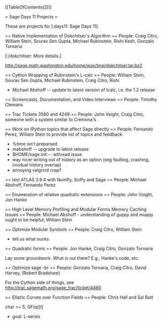[[TableOfContents(2)]]

= Sage Days 11 Projects =

These are projects for [:days11: Sage Days 11].


== Native Implementation of Dokchitser's Algorithm ==
People: Craig Citro, William Stein, Sourav Sen Gupta, Michael Rubinstein, Rishi Kesh, Gonzalo Tornaria

[:/dokchitser: More details.]

http://sage.math.washington.edu/home/was/tmp/dokchitser.tar.bz2


== Cython Wrapping of Rubinstein's L-calc ==
People: William Stein, Sourav Sen Gupta, Michael Rubinstein, Craig Citro, Rishi

  * Michael Abshoff -- update to latest version of lcalc, i.e. the 1.2 release
  
== Screencasts, Documentation, and Video Interviews ==
People: Timothy Clemans

== Trac Tickets 3580 and 4249 ==
People: John Voight, Craig Citro, someone with a system similar to Cremona's


== Work on IPython topics that affect Sage directly ==
People: Fernando Perez, William Stein to provide list of topics and feedback.
  
 * %time isn't preparsed
 * mabshoff -- upgrade to latest release
 * $HOME/sage.init -- wthread issue
 * way nicer writing out of history as an option (seg faulting, crashing, invidual history overlap)
 * annoying valgrind crap?

== test ATLAS 3.9.4 with NumPy, SciPy and Sage ==
People: Michael Abshoff, Fernando Perez

== Enumeration of relative quadratic extensions ==
People: John Voight, Jon Hanke
 

== High Level Memory Profiling and Modular Forms Memory Caching Issues ==
People: Michael Abshoff - understanding of guppy and muppy ought to be helpful; William Stein

== Optimize Modular Symbols ==
People: Craig Citro, William Stein
  * tell us what sucks

== Quadratic forms ==
People: Jon Hanke, Craig Citro, Gonzalo Tornaria

Lay some groundwork.  What is out there?   E.g., Hanke's code, etc.
 

== Optimize sage -br ==
People: Gonzalo Tornaria, Craig Citro, David Harvey, (Robert Bradshaw)

 For the Cython side of things, see http://trac.sagemath.org/sage_trac/ticket/4480

== Elliptic Curves over Function Fields ==
People: Chris Hall and Sal Butt

  char >= 5, GF(q)[t]

  * goal: L-series
